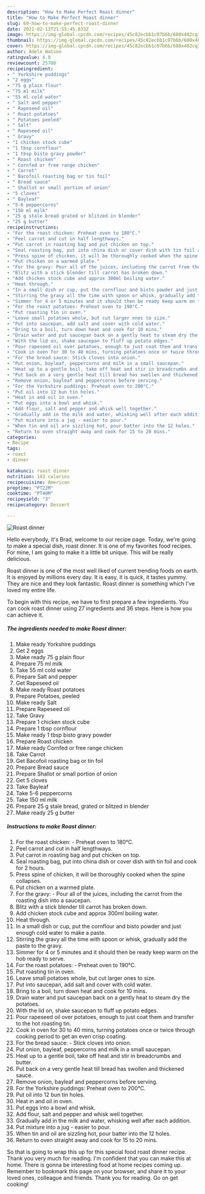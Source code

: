 ```yaml
---
description: "How to Make Perfect Roast dinner"
title: "How to Make Perfect Roast dinner"
slug: 69-how-to-make-perfect-roast-dinner
date: 2021-02-13T21:55:45.833Z
image: https://img-global.cpcdn.com/recipes/45c82ecbb1c07b6b/680x482cq70/roast-dinner-recipe-main-photo.jpg
thumbnail: https://img-global.cpcdn.com/recipes/45c82ecbb1c07b6b/680x482cq70/roast-dinner-recipe-main-photo.jpg
cover: https://img-global.cpcdn.com/recipes/45c82ecbb1c07b6b/680x482cq70/roast-dinner-recipe-main-photo.jpg
author: Adele Watson
ratingvalue: 4.8
reviewcount: 25700
recipeingredient:
- " Yorkshire puddings"
- "2 eggs"
- "75 g plain flour"
- "75 ml milk"
- "55 ml cold water"
- " Salt and pepper"
- " Rapeseed oil"
- " Roast potatoes"
- " Potatoes peeled"
- " Salt"
- " Rapeseed oil"
- " Gravy"
- "1 chicken stock cube"
- "1 tbsp cornflour"
- "1 tbsp bisto gravy powder"
- " Roast chicken"
- " Cornfed or free range chicken"
- " Carrot"
- " Bacofoil roasting bag or tin foil"
- " Bread sauce"
- " Shallot or small portion of onion"
- "5 cloves"
- " Bayleaf"
- "5-6 peppercorns"
- "150 ml milk"
- "25 g stale bread grated or blitzed in blender"
- "25 g butter"
recipeinstructions:
- "For the roast chicken: Preheat oven to 180°C."
- "Peel carrot and cut in half lengthways."
- "Put carrot in roasting bag and put chicken on top."
- "Seal roasting bag, put into china dish or cover dish with tin foil and cook for 2 hours."
- "Press spine of chicken, it will be thoroughly cooked when the spine collapses."
- "Put chicken on a warmed plate."
- "For the gravy: Pour all of the juices, including the carrot from the roasting dish into a saucepan."
- "Blitz with a stick blender till carrot has broken down."
- "Add chicken stock cube and approx 300ml boiling water."
- "Heat through."
- "In a small dish or cup, put the cornflour and bisto powder and just enough cold water to make a paste."
- "Stirring the gravy all the time with spoon or whisk, gradually add the paste to the gravy."
- "Simmer for 4 or 5 minutes and it should then be ready keep warm on the hob ready to serve."
- "For the roast potatoes: Preheat oven to 190°C."
- "Put roasting tin in oven."
- "Leave small potatoes whole, but cut larger ones to size."
- "Put into saucepan, add salt and cover with cold water."
- "Bring to a boil, turn down heat and cook for 10 mins."
- "Drain water and put saucepan back on a gently heat to steam dry the potatoes."
- "With the lid on, shake saucepan to fluff up potato edges."
- "Pour rapeseed oil over potatoes, enough to just coat them and transfer to the hot roasting tin."
- "Cook in oven for 30 to 40 mins, turning potatoes once or twice through cooking period to get an even crisp coating."
- "For the bread sauce: Stick cloves into onion."
- "Put onion, bayleaf, peppercorns and milk in a small saucepan."
- "Heat up to a gentle boil, take off heat and stir in breadcrumbs and butter."
- "Put back on a very gentle heat till bread has swollen and thickened sauce."
- "Remove onion, bayleaf and peppercorns before serving."
- "For the Yorkshire puddings: Preheat oven to 200°C."
- "Put oil into 12 bun tin holes."
- "Heat in and oil in oven."
- "Put eggs into a bowl and whisk."
- "Add flour, salt and pepper and whisk well together."
- "Gradually add in the milk and water, whisking well after each addition."
- "Put mixture into a jug - easier to pour."
- "When tin and oil are sizzling hot, pour batter into the 12 holes."
- "Return to oven straight away and cook for 15 to 20 mins."
categories:
- Recipe
tags:
- roast
- dinner

katakunci: roast dinner 
nutrition: 143 calories
recipecuisine: American
preptime: "PT22M"
cooktime: "PT40M"
recipeyield: "3"
recipecategory: Dessert

---
```



![Roast dinner](https://img-global.cpcdn.com/recipes/45c82ecbb1c07b6b/680x482cq70/roast-dinner-recipe-main-photo.jpg)

Hello everybody, it's Brad, welcome to our recipe page. Today, we're going to make a special dish, roast dinner. It is one of my favorites food recipes. For mine, I am going to make it a little bit unique. This will be really delicious.

Roast dinner is one of the most well liked of current trending foods on earth. It is enjoyed by millions every day. It is easy, it is quick, it tastes yummy. They are nice and they look fantastic. Roast dinner is something which I've loved my entire life.




To begin with this recipe, we have to first prepare a few ingredients. You can cook roast dinner using 27 ingredients and 36 steps. Here is how you can achieve it.

<!--inarticleads1-->

##### The ingredients needed to make Roast dinner:

1. Make ready  Yorkshire puddings
1. Get 2 eggs
1. Make ready 75 g plain flour
1. Prepare 75 ml milk
1. Take 55 ml cold water
1. Prepare  Salt and pepper
1. Get  Rapeseed oil
1. Make ready  Roast potatoes
1. Prepare  Potatoes, peeled
1. Make ready  Salt
1. Prepare  Rapeseed oil
1. Take  Gravy
1. Prepare 1 chicken stock cube
1. Prepare 1 tbsp cornflour
1. Make ready 1 tbsp bisto gravy powder
1. Prepare  Roast chicken
1. Make ready  Cornfed or free range chicken
1. Take  Carrot
1. Get  Bacofoil roasting bag or tin foil
1. Prepare  Bread sauce
1. Prepare  Shallot or small portion of onion
1. Get 5 cloves
1. Take  Bayleaf
1. Take 5-6 peppercorns
1. Take 150 ml milk
1. Prepare 25 g stale bread, grated or blitzed in blender
1. Make ready 25 g butter




<!--inarticleads2-->

##### Instructions to make Roast dinner:

1. For the roast chicken: - Preheat oven to 180°C.
1. Peel carrot and cut in half lengthways.
1. Put carrot in roasting bag and put chicken on top.
1. Seal roasting bag, put into china dish or cover dish with tin foil and cook for 2 hours.
1. Press spine of chicken, it will be thoroughly cooked when the spine collapses.
1. Put chicken on a warmed plate.
1. For the gravy: - Pour all of the juices, including the carrot from the roasting dish into a saucepan.
1. Blitz with a stick blender till carrot has broken down.
1. Add chicken stock cube and approx 300ml boiling water.
1. Heat through.
1. In a small dish or cup, put the cornflour and bisto powder and just enough cold water to make a paste.
1. Stirring the gravy all the time with spoon or whisk, gradually add the paste to the gravy.
1. Simmer for 4 or 5 minutes and it should then be ready keep warm on the hob ready to serve.
1. For the roast potatoes: - Preheat oven to 190°C.
1. Put roasting tin in oven.
1. Leave small potatoes whole, but cut larger ones to size.
1. Put into saucepan, add salt and cover with cold water.
1. Bring to a boil, turn down heat and cook for 10 mins.
1. Drain water and put saucepan back on a gently heat to steam dry the potatoes.
1. With the lid on, shake saucepan to fluff up potato edges.
1. Pour rapeseed oil over potatoes, enough to just coat them and transfer to the hot roasting tin.
1. Cook in oven for 30 to 40 mins, turning potatoes once or twice through cooking period to get an even crisp coating.
1. For the bread sauce: - Stick cloves into onion.
1. Put onion, bayleaf, peppercorns and milk in a small saucepan.
1. Heat up to a gentle boil, take off heat and stir in breadcrumbs and butter.
1. Put back on a very gentle heat till bread has swollen and thickened sauce.
1. Remove onion, bayleaf and peppercorns before serving.
1. For the Yorkshire puddings: Preheat oven to 200°C.
1. Put oil into 12 bun tin holes.
1. Heat in and oil in oven.
1. Put eggs into a bowl and whisk.
1. Add flour, salt and pepper and whisk well together.
1. Gradually add in the milk and water, whisking well after each addition.
1. Put mixture into a jug - easier to pour.
1. When tin and oil are sizzling hot, pour batter into the 12 holes.
1. Return to oven straight away and cook for 15 to 20 mins.




So that is going to wrap this up for this special food roast dinner recipe. Thank you very much for reading. I'm confident that you can make this at home. There is gonna be interesting food at home recipes coming up. Remember to bookmark this page on your browser, and share it to your loved ones, colleague and friends. Thank you for reading. Go on get cooking!
